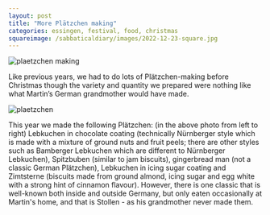 ```yaml
---
layout: post
title: "More Plätzchen making"
categories: essingen, festival, food, christmas
squareimage: /sabbaticaldiary/images/2022-12-23-square.jpg
---
```

<img src="/sabbaticaldiary/images/2022-12-23.jpg" alt="plaetzchen making" class="center">

Like previous years, we had to do lots of Plätzchen-making before Christmas though the variety and quantity we prepared were nothing like what Martin’s German grandmother would have made. 

<img src="/sabbaticaldiary/images/2022-12-23-2.jpg" alt="plaetzchen" class="center">

This year we made the following Plätzchen: (in the above photo from left to right) Lebkuchen in chocolate coating (technically Nürnberger style which is made with a mixture of ground nuts and fruit peels; there are other styles such as Bamberger Lebkuchen which are different to Nürnberger Lebkuchen), Spitzbuben (similar to jam biscuits), gingerbread man (not a classic German Plätzchen), Lebkuchen in icing sugar coating and Zimtsterne (biscuits made from ground almond, icing sugar and egg white with a strong hint of cinnamon flavour). However, there is one classic that is well-known both inside and outside Germany, but only eaten occasionally at Martin's home, and that is Stollen - as his grandmother never made them.